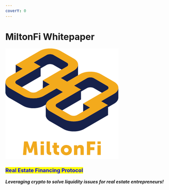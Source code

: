 ```yaml
---
coverY: 0
---
```


# MiltonFi Whitepaper

![](<.gitbook/assets/MILTONFI- small-no bgrd (YELLOW WRITTINGS).png>)

### <mark style="color:blue;">**Real Estate Financing Protocol**</mark>

_**Leveraging crypto to solve liquidity issues for real estate entrepreneurs!**_
